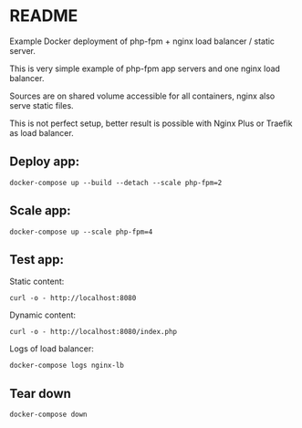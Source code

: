 # README

Example Docker deployment of php-fpm + nginx load balancer / static server.

This is very simple example of php-fpm app servers and one nginx load balancer.

Sources are on shared volume accessible for all containers, nginx also serve static files.

This is not perfect setup, better result is possible with Nginx Plus or Traefik as load balancer.

## Deploy app:

    docker-compose up --build --detach --scale php-fpm=2

## Scale app:

    docker-compose up --scale php-fpm=4

## Test app:


Static content:

    curl -o - http://localhost:8080

Dynamic content:

    curl -o - http://localhost:8080/index.php

Logs of load balancer:

    docker-compose logs nginx-lb

## Tear down

    docker-compose down
